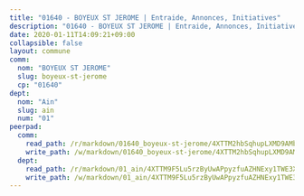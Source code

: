 ```yaml
---
title: "01640 - BOYEUX ST JEROME | Entraide, Annonces, Initiatives"
description: "01640 - BOYEUX ST JEROME | Entraide, Annonces, Initiatives"
date: 2020-01-11T14:09:21+09:00
collapsible: false
layout: commune
comm:
  nom: "BOYEUX ST JEROME"
  slug: boyeux-st-jerome
  cp: "01640"
dept:
  nom: "Ain"
  slug: ain
  num: "01"
peerpad:
  comm:
    read_path: /r/markdown/01640_boyeux-st-jerome/4XTTM2hbSqhupLXMD9AMbz8jM1jm1Sd1iChpN5iaA3MvaBbNo
    write_path: /w/markdown/01640_boyeux-st-jerome/4XTTM2hbSqhupLXMD9AMbz8jM1jm1Sd1iChpN5iaA3MvaBbNo-K3TgUWEfYf2peeVmCzoUcCprz4NcD7U7VnPwHQ6NMm4L2DEe4G1e3ozRtyn7TMt95hWytLq1TFmXYtcukQrCMU2abw8kijybzxBxUA6EhBEh65ChE6jzo5XtrPGtJpVczNzopfef
  dept:
    read_path: /r/markdown/01_ain/4XTTM9F5Lu5rzByUwAPpyzfuAZHNExy1TWE3X3wiTrPFfiAJr
    write_path: /w/markdown/01_ain/4XTTM9F5Lu5rzByUwAPpyzfuAZHNExy1TWE3X3wiTrPFfiAJr-K3TgUnxzeFoJA4CB58vXNvKXURJneTNZHUsypAQGicGiZu7AS2sPbjspGpj7s3MmMv58YhkLaSUMQMHaiKAfoMv6wF36Urxbqqh8MmnXpnKkbVhnAishABEkMRAiyAt8GGJ1Jer2
---
```


